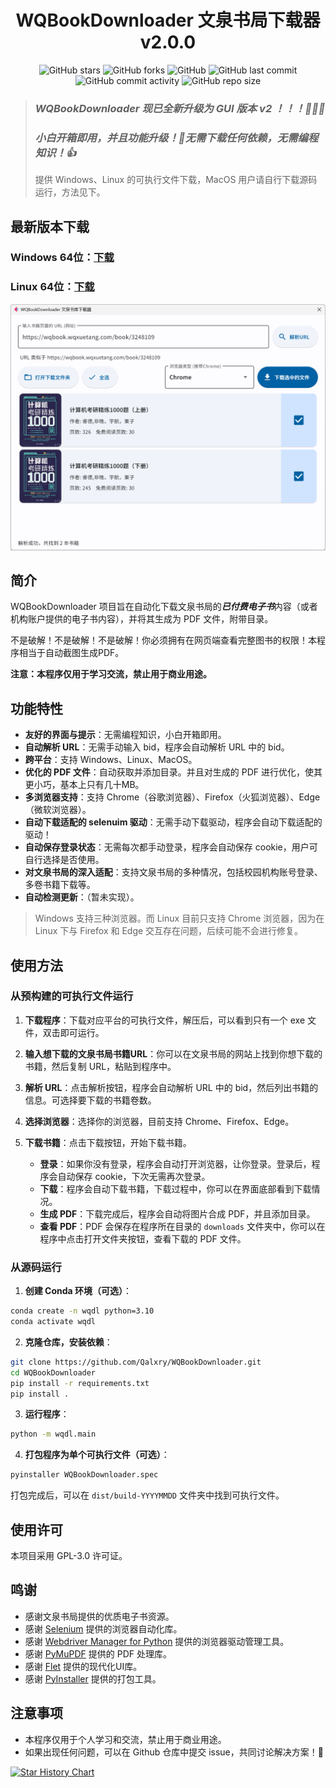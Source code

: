 <h1 align='center'>WQBookDownloader 文泉书局下载器 v2.0.0</h1>

<!-- Github Stats -->
<div align="center">
<img src="https://img.shields.io/github/stars/Qalxry/WQBookDownloader?style=social" alt="GitHub stars" />
<img src="https://img.shields.io/github/forks/Qalxry/WQBookDownloader?style=social" alt="GitHub forks" />
<img src="https://img.shields.io/github/license/Qalxry/WQBookDownloader" alt="GitHub" />
<img src="https://img.shields.io/github/last-commit/Qalxry/WQBookDownloader" alt="GitHub last commit" />
<img src="https://img.shields.io/github/commit-activity/m/Qalxry/WQBookDownloader" alt="GitHub commit activity" />
<img src="https://img.shields.io/github/repo-size/Qalxry/WQBookDownloader" alt="GitHub repo size" />
</div>

> ### *WQBookDownloader 现已全新升级为 GUI 版本 v2 ！！！🚀🚀🚀*
>
> ### *小白开箱即用，并且功能升级！🤗无需下载任何依赖，无需编程知识！👍*
>
> 提供 Windows、Linux 的可执行文件下载，MacOS 用户请自行下载源码运行，方法见下。

## 最新版本下载

### Windows 64位：[下载](https://github.com/Qalxry/WQBookDownloader/releases/download/GUI/WQBookDownloader-v2.0.1-win64.zip)

### Linux 64位：[下载](https://github.com/Qalxry/WQBookDownloader/releases/download/GUI/WQBookDownloader-v2.0.1-linux64.zip)

![界面](./assets/image.png)

## 简介

WQBookDownloader 项目旨在自动化下载文泉书局的***已付费电子书***内容（或者机构账户提供的电子书内容），并将其生成为 PDF 文件，附带目录。

不是破解！不是破解！不是破解！你必须拥有在网页端查看完整图书的权限！本程序相当于自动截图生成PDF。

**注意：本程序仅用于学习交流，禁止用于商业用途。**

## 功能特性

- **友好的界面与提示**：无需编程知识，小白开箱即用。
- **自动解析 URL**：无需手动输入 bid，程序会自动解析 URL 中的 bid。
- **跨平台**：支持 Windows、Linux、MacOS。
- **优化的 PDF 文件**：自动获取并添加目录。并且对生成的 PDF 进行优化，使其更小巧，基本上只有几十MB。
- **多浏览器支持**：支持 Chrome（谷歌浏览器）、Firefox（火狐浏览器）、Edge（微软浏览器）。
- **自动下载适配的 selenuim 驱动**：无需手动下载驱动，程序会自动下载适配的驱动！
- **自动保存登录状态**：无需每次都手动登录，程序会自动保存 cookie，用户可自行选择是否使用。
- **对文泉书局的深入适配**：支持文泉书局的多种情况，包括校园机构账号登录、多卷书籍下载等。
- **自动检测更新**：（暂未实现）。

> Windows 支持三种浏览器。而 Linux 目前只支持 Chrome 浏览器，因为在 Linux 下与 Firefox 和 Edge 交互存在问题，后续可能不会进行修复。

## 使用方法

### 从预构建的可执行文件运行

1. **下载程序**：下载对应平台的可执行文件，解压后，可以看到只有一个 exe 文件，双击即可运行。

2. **输入想下载的文泉书局书籍URL**：你可以在文泉书局的网站上找到你想下载的书籍，然后复制 URL，粘贴到程序中。

3. **解析 URL**：点击解析按钮，程序会自动解析 URL 中的 bid，然后列出书籍的信息。可选择要下载的书籍卷数。

4. **选择浏览器**：选择你的浏览器，目前支持 Chrome、Firefox、Edge。

5. **下载书籍**：点击下载按钮，开始下载书籍。
    - **登录**：如果你没有登录，程序会自动打开浏览器，让你登录。登录后，程序会自动保存 cookie，下次无需再次登录。
    - **下载**：程序会自动下载书籍，下载过程中，你可以在界面底部看到下载情况。
    - **生成 PDF**：下载完成后，程序会自动将图片合成 PDF，并且添加目录。
    - **查看 PDF**：PDF 会保存在程序所在目录的 `downloads` 文件夹中，你可以在程序中点击打开文件夹按钮，查看下载的 PDF 文件。

### 从源码运行

1. **创建 Conda 环境（可选）**：

```bash
conda create -n wqdl python=3.10
conda activate wqdl
```

2. **克隆仓库，安装依赖**：

```bash
git clone https://github.com/Qalxry/WQBookDownloader.git
cd WQBookDownloader
pip install -r requirements.txt
pip install .
```

3. **运行程序**：

```bash
python -m wqdl.main
```

4. **打包程序为单个可执行文件（可选）**：

```bash
pyinstaller WQBookDownloader.spec
```

打包完成后，可以在 `dist/build-YYYYMMDD` 文件夹中找到可执行文件。

## 使用许可

本项目采用 GPL-3.0 许可证。

## 鸣谢

- 感谢文泉书局提供的优质电子书资源。
- 感谢 [Selenium](https://www.selenium.dev/) 提供的浏览器自动化库。
- 感谢 [Webdriver Manager for Python](https://github.com/SergeyPirogov/webdriver_manager) 提供的浏览器驱动管理工具。
- 感谢 [PyMuPDF](https://pymupdf.readthedocs.io/en/latest/) 提供的 PDF 处理库。
- 感谢 [Flet](https://flet.dev/) 提供的现代化UI库。
- 感谢 [PyInstaller](https://www.pyinstaller.org/) 提供的打包工具。

## 注意事项

- 本程序仅用于个人学习和交流，禁止用于商业用途。
- 如果出现任何问题，可以在 Github 仓库中提交 issue，共同讨论解决方案！🤗



<!-- Star History Badge -->
[![Star History Chart](https://api.star-history.com/svg?repos=Qalxry/WQBookDownloader&type=Date)](https://star-history.com/#Qalxry/WQBookDownloader&Date)